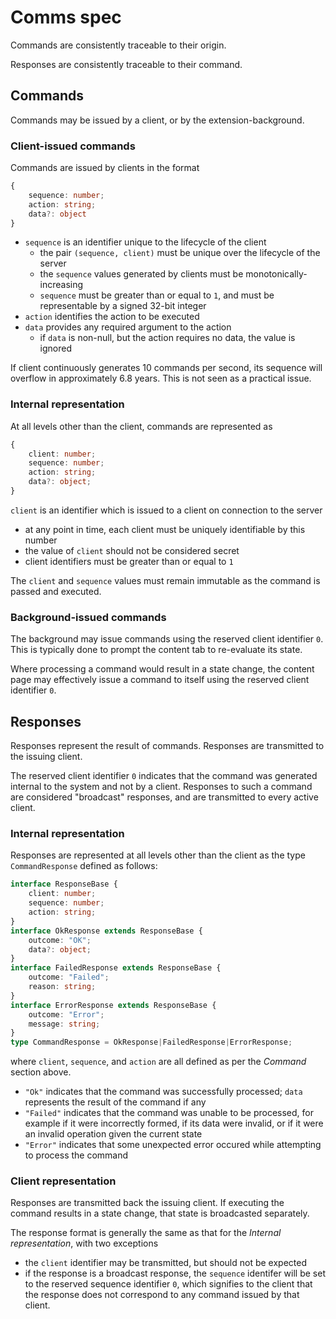 # Comms spec

Commands are consistently traceable to their origin.

Responses are consistently traceable to their command.

## Commands

Commands may be issued by a client, or by the extension-background.

### Client-issued commands

Commands are issued by clients in the format

```typescript
{
    sequence: number;
    action: string;
    data?: object
}
```

- `sequence` is an identifier unique to the lifecycle of the client
  - the pair `(sequence, client)` must be unique over the lifecycle of the server
  - the `sequence` values generated by clients must be monotonically-increasing
  - `sequence` must be greater than or equal to `1`, and must be representable by a signed 32-bit integer
- `action` identifies the action to be executed
- `data` provides any required argument to the action
  - if `data` is non-null, but the action requires no data, the value is ignored

If client continuously generates 10 commands per second, its sequence will overflow in approximately 6.8 years. This is not seen as a practical issue.

### Internal representation

At all levels other than the client, commands are represented as

```typescript
{
    client: number;
    sequence: number;
    action: string;
    data?: object;
}
```

`client` is an identifier which is issued to a client on connection to the server
- at any point in time, each client must be uniquely identifiable by this number
- the value of `client` should not be considered secret
- client identifiers must be greater than or equal to `1`

The `client` and `sequence` values must remain immutable as the command is passed and executed.

### Background-issued commands

The background may issue commands using the reserved client identifier `0`. This is typically done to prompt the content tab to re-evaluate its state.

Where processing a command would result in a state change, the content page may effectively issue a command to itself using the reserved client identifier `0`.

## Responses

Responses represent the result of commands. Responses are transmitted to the issuing client.

The reserved client identifier `0` indicates that the command was generated internal to the system and not by a client. Responses to such a command are considered "broadcast" responses, and are transmitted to every active client.

### Internal representation

Responses are represented at all levels other than the client as the type `CommandResponse` defined as follows:

```typescript
interface ResponseBase {
    client: number;
    sequence: number;
    action: string;
}
interface OkResponse extends ResponseBase {
    outcome: "OK";
    data?: object;
}
interface FailedResponse extends ResponseBase {
    outcome: "Failed";
    reason: string;
}
interface ErrorResponse extends ResponseBase {
    outcome: "Error";
    message: string;
}
type CommandResponse = OkResponse|FailedResponse|ErrorResponse;
```

where `client`, `sequence`, and `action` are all defined as per the *Command* section above.

- `"Ok"` indicates that the command was successfully processed; `data` represents the result of the command if any
- `"Failed"` indicates that the command was unable to be processed, for example if it were incorrectly formed, if its data were invalid, or if it were an invalid operation given the current state
- `"Error"` indicates that some unexpected error occured while attempting to process the command

### Client representation

Responses are transmitted back the issuing client. If executing the command results in a state change, that state is broadcasted separately.

The response format is generally the same as that for the *Internal representation*, with two exceptions

- the `client` identifier may be transmitted, but should not be expected
- if the response is a broadcast response, the `sequence` identifer will be set to the reserved sequence identifier `0`, which signifies to the client that the response does not correspond to any command issued by that client.
